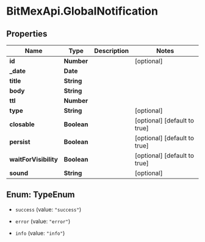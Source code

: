# BitMexApi.GlobalNotification

## Properties
Name | Type | Description | Notes
------------ | ------------- | ------------- | -------------
**id** | **Number** |  | [optional] 
**_date** | **Date** |  | 
**title** | **String** |  | 
**body** | **String** |  | 
**ttl** | **Number** |  | 
**type** | **String** |  | [optional] 
**closable** | **Boolean** |  | [optional] [default to true]
**persist** | **Boolean** |  | [optional] [default to true]
**waitForVisibility** | **Boolean** |  | [optional] [default to true]
**sound** | **String** |  | [optional] 


<a name="TypeEnum"></a>
## Enum: TypeEnum


* `success` (value: `"success"`)

* `error` (value: `"error"`)

* `info` (value: `"info"`)




